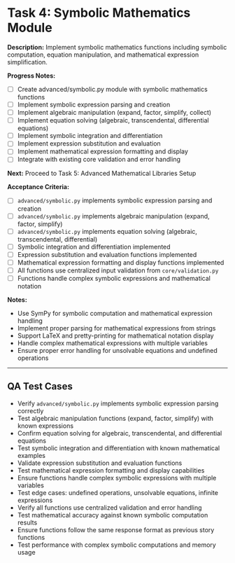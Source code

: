 # Task 4: Symbolic Mathematics Module

**Description:**
Implement symbolic mathematics functions including symbolic computation, equation manipulation, and mathematical expression simplification.

**Progress Notes:**
- [ ] Create advanced/symbolic.py module with symbolic mathematics functions
- [ ] Implement symbolic expression parsing and creation
- [ ] Implement algebraic manipulation (expand, factor, simplify, collect)
- [ ] Implement equation solving (algebraic, transcendental, differential equations)
- [ ] Implement symbolic integration and differentiation
- [ ] Implement expression substitution and evaluation
- [ ] Implement mathematical expression formatting and display
- [ ] Integrate with existing core validation and error handling

**Next:** Proceed to Task 5: Advanced Mathematical Libraries Setup

**Acceptance Criteria:**
- [ ] `advanced/symbolic.py` implements symbolic expression parsing and creation
- [ ] `advanced/symbolic.py` implements algebraic manipulation (expand, factor, simplify)
- [ ] `advanced/symbolic.py` implements equation solving (algebraic, transcendental, differential)
- [ ] Symbolic integration and differentiation implemented
- [ ] Expression substitution and evaluation functions implemented
- [ ] Mathematical expression formatting and display functions implemented
- [ ] All functions use centralized input validation from `core/validation.py`
- [ ] Functions handle complex symbolic expressions and mathematical notation

**Notes:**
- Use SymPy for symbolic computation and mathematical expression handling
- Implement proper parsing for mathematical expressions from strings
- Support LaTeX and pretty-printing for mathematical notation display
- Handle complex mathematical expressions with multiple variables
- Ensure proper error handling for unsolvable equations and undefined operations

---

## QA Test Cases

- Verify `advanced/symbolic.py` implements symbolic expression parsing correctly
- Test algebraic manipulation functions (expand, factor, simplify) with known expressions
- Confirm equation solving for algebraic, transcendental, and differential equations
- Test symbolic integration and differentiation with known mathematical examples
- Validate expression substitution and evaluation functions
- Test mathematical expression formatting and display capabilities
- Ensure functions handle complex symbolic expressions with multiple variables
- Test edge cases: undefined operations, unsolvable equations, infinite expressions
- Verify all functions use centralized validation and error handling
- Test mathematical accuracy against known symbolic computation results
- Ensure functions follow the same response format as previous story functions
- Test performance with complex symbolic computations and memory usage
